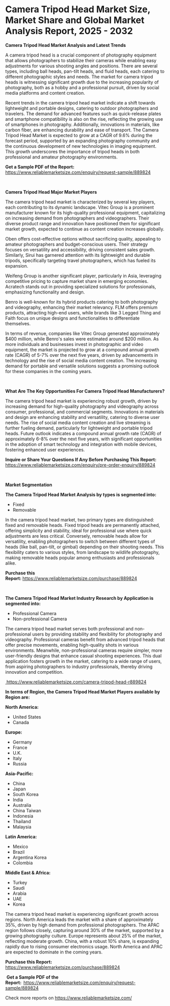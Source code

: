 <p><h1>Camera Tripod Head Market Size, Market Share and Global Market Analysis Report, 2025 - 2032</h1></p><p><strong>Camera Tripod Head Market Analysis and Latest Trends</strong></p>
<p><p>A camera tripod head is a crucial component of photography equipment that allows photographers to stabilize their cameras while enabling easy adjustments for various shooting angles and positions. There are several types, including ball heads, pan-tilt heads, and fluid heads, each catering to different photographic styles and needs. The market for camera tripod heads is witnessing significant growth due to the increasing popularity of photography, both as a hobby and a professional pursuit, driven by social media platforms and content creation.</p><p>Recent trends in the camera tripod head market indicate a shift towards lightweight and portable designs, catering to outdoor photographers and travelers. The demand for advanced features such as quick-release plates and smartphone compatibility is also on the rise, reflecting the growing use of smartphones in photography. Additionally, innovations in materials, like carbon fiber, are enhancing durability and ease of transport. The Camera Tripod Head Market is expected to grow at a CAGR of 9.6% during the forecast period, supported by an expanding photography community and the continuous development of new technologies in imaging equipment. This growth underscores the importance of tripod heads in both professional and amateur photography environments.</p></p>
<p><strong>Get a Sample PDF of the Report:&nbsp;</strong> <a href="https://www.reliablemarketsize.com/enquiry/request-sample/889824?utm_campaign=1872&utm_medium=2&utm_source=Github&utm_content=ia&utm_term=16022025&utm_id=camera-tripod-head">https://www.reliablemarketsize.com/enquiry/request-sample/889824</a></p>
<p>&nbsp;</p>
<p><strong>Camera Tripod Head Major Market Players</strong></p>
<p><p>The camera tripod head market is characterized by several key players, each contributing to its dynamic landscape. Vitec Group is a prominent manufacturer known for its high-quality professional equipment, capitalizing on increasing demand from photographers and videographers. Their diverse product range and innovation have positioned them for significant market growth, expected to continue as content creation increases globally.</p><p>Oben offers cost-effective options without sacrificing quality, appealing to amateur photographers and budget-conscious users. Their strategy focuses on versatility and accessibility, driving consistent sales growth. Similarly, Sirui has garnered attention with its lightweight and durable tripods, specifically targeting travel photographers, which has fueled its expansion.</p><p>Weifeng Group is another significant player, particularly in Asia, leveraging competitive pricing to capture market share in emerging economies. Acratech stands out in providing specialized solutions for professionals, emphasizing functionality and design.</p><p>Benro is well-known for its hybrid products catering to both photography and videography, enhancing their market relevancy. FLM offers premium products, attracting high-end users, while brands like 3 Legged Thing and Faith focus on unique designs and functionalities to differentiate themselves.</p><p>In terms of revenue, companies like Vitec Group generated approximately $400 million, while Benro's sales were estimated around $200 million. As more individuals and businesses invest in photographic and video equipment, the market is projected to grow at a compound annual growth rate (CAGR) of 5-7% over the next five years, driven by advancements in technology and the rise of social media content creation. The increasing demand for portable and versatile solutions suggests a promising outlook for these companies in the coming years.</p></p>
<p>&nbsp;</p>
<p><strong>What Are The Key Opportunities For Camera Tripod Head Manufacturers?</strong></p>
<p><p>The camera tripod head market is experiencing robust growth, driven by increasing demand for high-quality photography and videography across consumer, professional, and commercial segments. Innovations in materials and design are enhancing stability and versatility, catering to diverse user needs. The rise of social media content creation and live streaming is further fueling demand, particularly for lightweight and portable tripod heads. Future outlook indicates a compound annual growth rate (CAGR) of approximately 6-8% over the next five years, with significant opportunities in the adoption of smart technology and integration with mobile devices, fostering enhanced user experiences.</p></p>
<p><strong>Inquire or Share Your Questions If Any Before Purchasing This Report:</strong> <a href="https://www.reliablemarketsize.com/enquiry/pre-order-enquiry/889824?utm_campaign=1872&utm_medium=2&utm_source=Github&utm_content=ia&utm_term=16022025&utm_id=camera-tripod-head">https://www.reliablemarketsize.com/enquiry/pre-order-enquiry/889824</a></p>
<p>&nbsp;</p>
<p><strong>Market Segmentation</strong></p>
<p><strong>The Camera Tripod Head Market Analysis by types is segmented into:</strong></p>
<p><ul><li>Fixed</li><li>Removable</li></ul></p>
<p><p>In the camera tripod head market, two primary types are distinguished: fixed and removable heads. Fixed tripod heads are permanently attached, offering simplicity and stability, ideal for professional use where quick adjustments are less critical. Conversely, removable heads allow for versatility, enabling photographers to switch between different types of heads (like ball, pan-tilt, or gimbal) depending on their shooting needs. This flexibility caters to various styles, from landscape to wildlife photography, making removable heads popular among enthusiasts and professionals alike.</p></p>
<p><strong>Purchase this Report:&nbsp;</strong><a href="https://www.reliablemarketsize.com/purchase/889824?utm_campaign=1872&utm_medium=2&utm_source=Github&utm_content=ia&utm_term=16022025&utm_id=camera-tripod-head">https://www.reliablemarketsize.com/purchase/889824</a></p>
<p>&nbsp;</p>
<p><strong>The Camera Tripod Head Market Industry Research by Application is segmented into:</strong></p>
<p><ul><li>Professional Camera</li><li>Non-professional Camera</li></ul></p>
<p><p>The camera tripod head market serves both professional and non-professional users by providing stability and flexibility for photography and videography. Professional cameras benefit from advanced tripod heads that offer precise movements, enabling high-quality shots in various environments. Meanwhile, non-professional cameras require simpler, more user-friendly designs that enhance casual shooting experiences. This dual application fosters growth in the market, catering to a wide range of users, from aspiring photographers to industry professionals, thereby driving innovation and competition.</p></p>
<p><a href="https://www.reliablemarketsize.com/camera-tripod-head-r889824?utm_campaign=1872&utm_medium=2&utm_source=Github&utm_content=ia&utm_term=16022025&utm_id=camera-tripod-head">&nbsp;https://www.reliablemarketsize.com/camera-tripod-head-r889824</a></p>
<p><strong>In terms of Region, the Camera Tripod Head Market Players available by Region are:</strong></p>
<p>
    <p> <strong> North America: </strong>
        <ul>
            <li>United States</li>
            <li>Canada</li>
        </ul>
        </p> 
    <p> <strong> Europe: </strong>
        <ul>
            <li>Germany</li>
            <li>France</li>
            <li>U.K.</li>
            <li>Italy</li>
            <li>Russia</li>
        </ul>
        </p> 
    <p> <strong> Asia-Pacific: </strong>
        <ul>
            <li>China</li>
            <li>Japan</li>
            <li>South Korea</li>
            <li>India</li>
            <li>Australia</li>
            <li>China Taiwan</li>
            <li>Indonesia</li>
            <li>Thailand</li>
            <li>Malaysia</li>
        </ul>
        </p> 
    <p> <strong> Latin America: </strong>
        <ul>
            <li>Mexico</li>
            <li>Brazil</li>
            <li>Argentina Korea</li>
            <li>Colombia</li>
        </ul>
        </p> 
    <p> <strong> Middle East & Africa: </strong>
        <ul>
            <li>Turkey</li>
            <li>Saudi</li>
            <li>Arabia</li>
            <li>UAE</li>
            <li>Korea</li>
        </ul>
    </p>
    </p>
<p><p>The camera tripod head market is experiencing significant growth across regions. North America leads the market with a share of approximately 35%, driven by high demand from professional photographers. The APAC region follows closely, capturing around 30% of the market, supported by a growing photography culture. Europe represents about 25% of the market, reflecting moderate growth. China, with a robust 10% share, is expanding rapidly due to rising consumer electronics usage. North America and APAC are expected to dominate in the coming years.</p></p>
<p><strong>Purchase this Report: </strong><a href="https://www.reliablemarketsize.com/purchase/889824?utm_campaign=1872&utm_medium=2&utm_source=Github&utm_content=ia&utm_term=16022025&utm_id=camera-tripod-head">https://www.reliablemarketsize.com/purchase/889824</a></p>
<p>&nbsp;<strong>Get a Sample PDF of the Report:&nbsp;&nbsp;</strong><a href="https://www.reliablemarketsize.com/enquiry/request-sample/889824?utm_campaign=1872&utm_medium=2&utm_source=Github&utm_content=ia&utm_term=16022025&utm_id=camera-tripod-head">https://www.reliablemarketsize.com/enquiry/request-sample/889824</a></p>
<p><strong></strong></p>
<p>Check more reports on <a href="https://www.reliablemarketsize.com/?utm_campaign=1872&utm_medium=2&utm_source=Github&utm_content=ia&utm_term=16022025&utm_id=camera-tripod-head">https://www.reliablemarketsize.com/</a></p>